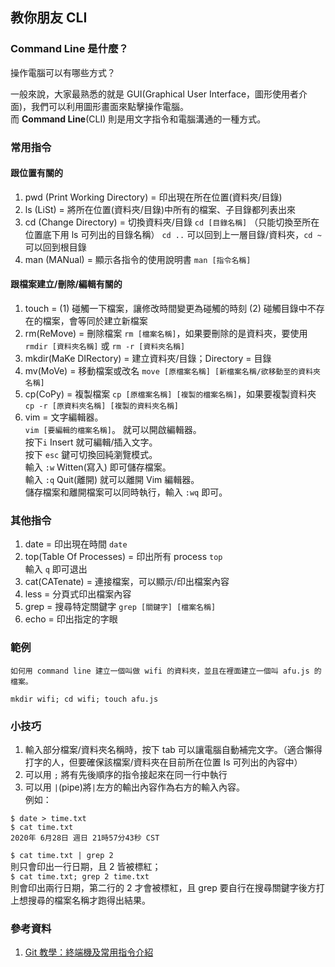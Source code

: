 ## 教你朋友 CLI

### Command Line 是什麼？
操作電腦可以有哪些方式？

一般來說，大家最熟悉的就是 GUI(Graphical User Interface，圖形使用者介面)，我們可以利用圖形畫面來點擊操作電腦。  
而 **Command Line**(CLI) 則是用文字指令和電腦溝通的一種方式。

### 常用指令
#### 跟位置有關的
1. pwd (Print Working Directory) = 印出現在所在位置(資料夾/目錄)
2. ls (LiSt) = 將所在位置(資料夾/目錄)中所有的檔案、子目錄都列表出來
3. cd (Change Directory) = 切換資料夾/目錄 `cd [目錄名稱]` （只能切換至所在位置底下用 ls 可列出的目錄名稱） 
`cd ..` 可以回到上一層目錄/資料夾，`cd ~` 可以回到根目錄
4. man (MANual) = 顯示各指令的使用說明書 `man [指令名稱]`

#### 跟檔案建立/刪除/編輯有關的
1. touch = (1) 碰觸一下檔案，讓修改時間變更為碰觸的時刻 (2) 碰觸目錄中不存在的檔案，會等同於建立新檔案
2. rm(ReMove) = 刪除檔案 `rm [檔案名稱]`，如果要刪除的是資料夾，要使用 `rmdir [資料夾名稱]` 或 `rm -r [資料夾名稱]`
3. mkdir(MaKe DIRectory) = 建立資料夾/目錄；Directory = 目錄
4. mv(MoVe) = 移動檔案或改名 `move [原檔案名稱] [新檔案名稱/欲移動至的資料夾名稱]`
5. cp(CoPy) = 複製檔案 `cp [原檔案名稱] [複製的檔案名稱]`，如果要複製資料夾 `cp -r [原資料夾名稱] [複製的資料夾名稱]`
6. vim = 文字編輯器。  
 `vim [要編輯的檔案名稱]`。 就可以開啟編輯器。  
按下`i` Insert 就可編輯/插入文字。  
按下 `esc` 鍵可切換回純瀏覽模式。  
輸入 `:w` Witten(寫入) 即可儲存檔案。  
輸入 `:q` Quit(離開) 就可以離開 Vim 編輯器。  
儲存檔案和離開檔案可以同時執行，輸入 `:wq` 即可。

### 其他指令
1. date = 印出現在時間 `date`
2. top(Table Of Processes) = 印出所有 process `top`  
輸入 `q` 即可退出
3. cat(CATenate) = 連接檔案，可以顯示/印出檔案內容
4. less = 分頁式印出檔案內容
5. grep = 搜尋特定關鍵字 `grep [關鍵字] [檔案名稱] `
6. echo = 印出指定的字眼

### 範例
`如何用 command line 建立一個叫做 wifi 的資料夾，並且在裡面建立一個叫 afu.js 的檔案。`

`mkdir wifi; cd wifi; touch afu.js`


### 小技巧
1. 輸入部分檔案/資料夾名稱時，按下 tab 可以讓電腦自動補完文字。（適合懶得打字的人，但要確保該檔案/資料夾在目前所在位置 ls 可列出的內容中）
2. 可以用 `;` 將有先後順序的指令接起來在同一行中執行
3. 可以用 `|`(pipe)將`|`左方的輸出內容作為右方的輸入內容。  
例如：
```
$ date > time.txt
$ cat time.txt
2020年 6月28日 週日 21時57分43秒 CST
```
`$ cat time.txt | grep 2`  
則只會印出一行日期，且 2 皆被標紅；  
`$ cat time.txt; grep 2 time.txt`  
則會印出兩行日期，第二行的 2 才會被標紅，且 grep 要自行在搜尋關鍵字後方打上想搜尋的檔案名稱才跑得出結果。



### 參考資料
1. [Git 教學：終端機及常用指令介紹](https://gitbook.tw/chapters/command-line/command-line.html)
